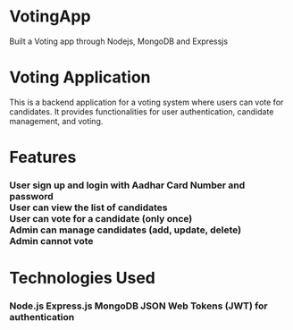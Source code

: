 # VotingApp
Built a Voting app through Nodejs, MongoDB and Expressjs

<h1>Voting Application</h1>
This is a backend application for a voting system where users can vote for candidates. It provides functionalities for user authentication, candidate management, and voting.

<h1>Features</h1>
<h3>User sign up and login with Aadhar Card Number and password<br>
User can view the list of candidates<br>
User can vote for a candidate (only once)<br>
Admin can manage candidates (add, update, delete)<br>
Admin cannot vote</h3>

<h1>Technologies Used</h1>
<h3>Node.js
Express.js
MongoDB
JSON Web Tokens (JWT) for authentication</h3>
